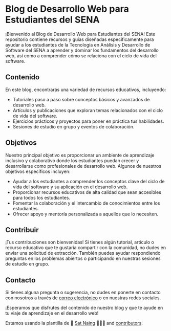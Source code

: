 # Blog de Desarrollo Web para Estudiantes del SENA

¡Bienvenido al Blog de Desarrollo Web para Estudiantes del SENA! Este repositorio contiene recursos y guías diseñadas específicamente para ayudar a los estudiantes de la Tecnología en Análisis y Desarrollo de Software del SENA a aprender y dominar los fundamentos del desarrollo web, así como a comprender cómo se relaciona con el ciclo de vida del software.

## Contenido

En este blog, encontrarás una variedad de recursos educativos, incluyendo:

- Tutoriales paso a paso sobre conceptos básicos y avanzados de desarrollo web.
- Artículos y publicaciones que exploran temas relacionados con el ciclo de vida del software.
- Ejercicios prácticos y proyectos para poner en práctica tus habilidades.
- Sesiones de estudio en grupo y eventos de colaboración.

## Objetivos

Nuestro principal objetivo es proporcionar un ambiente de aprendizaje inclusivo y colaborativo donde los estudiantes puedan crecer y desarrollarse como profesionales de desarrollo web. Algunos de nuestros objetivos específicos incluyen:

- Ayudar a los estudiantes a comprender los conceptos clave del ciclo de vida del software y su aplicación en el desarrollo web.
- Proporcionar recursos educativos de alta calidad que sean accesibles para todos los estudiantes.
- Fomentar la colaboración y el intercambio de conocimientos entre los estudiantes.
- Ofrecer apoyo y mentoría personalizada a aquellos que lo necesiten.

## Contribuir

¡Tus contribuciones son bienvenidas! Si tienes algún tutorial, artículo o recurso educativo que te gustaría compartir con la comunidad, no dudes en enviar una solicitud de extracción. También puedes ayudar respondiendo preguntas en los problemas abiertos o participando en nuestras sesiones de estudio en grupo.

## Contacto

Si tienes alguna pregunta o sugerencia, no dudes en ponerte en contacto con nosotros a través de [correo electrónico](mailto:desarrolloweb@sena.edu.co) o en nuestras redes sociales.

¡Esperamos que disfrutes del contenido de nuestro blog y que te ayude en tu viaje de aprendizaje en el desarrollo web!


Estamos usando la plantilla de 🤍 [Sat Naing](https://satnaing.dev) 👨🏻‍💻 and [contributors](https://github.com/satnaing/astro-paper/graphs/contributors).
